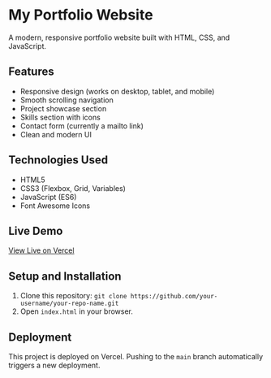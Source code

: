 # My Portfolio Website

A modern, responsive portfolio website built with HTML, CSS, and JavaScript.

## Features

- Responsive design (works on desktop, tablet, and mobile)
- Smooth scrolling navigation
- Project showcase section
- Skills section with icons
- Contact form (currently a mailto link)
- Clean and modern UI

## Technologies Used

- HTML5
- CSS3 (Flexbox, Grid, Variables)
- JavaScript (ES6)
- Font Awesome Icons

## Live Demo

[View Live on Vercel](https://your-vercel-app-url.vercel.app)

## Setup and Installation

1. Clone this repository: `git clone https://github.com/your-username/your-repo-name.git`
2. Open `index.html` in your browser.

## Deployment

This project is deployed on Vercel. Pushing to the `main` branch automatically triggers a new deployment.
